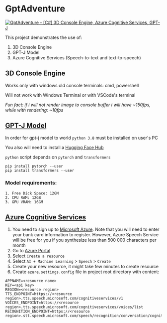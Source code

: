 # GptAdventure

[![GptAdventure - [C#] 3D Console Engine, Azure Cognitive Services, GPT-J](https://img.youtube.com/vi/ddGhdDfORus/0.jpg)](https://youtu.be/ddGhdDfORus)

This project demonstrates the use of:
1. 3D Console Engine
2. GPT-J Model
3. Azure Cognitive Services (Speech-to-text and text-to-speech) 

## 3D Console Engine

Works only with windows old console terminals: cmd, powershell

Will not work with Windows Terminal or with VSCode's terminal

_Fun fact: if i will not render image to console buffer i will have ~150fps, while with rendering: ~10fps_

## [GPT-J Model](https://huggingface.co/EleutherAI/gpt-j-6b)

In order for gpt-j model to world `python 3.8` must be installed on user's PC

You also will need to install a [Hugging Face Hub](https://huggingface.co/docs/huggingface_hub/quick-start)

`python` script depends on `pytorch` and `transformers`
```
pip install pytorch --user
pip install transformers --user
```

### Model requirements:

```
1. Free Dick Space: 12GM
2. CPU RAM: 12GB
3. GPU VRAM: 16GM
```
## [Azure Cognitive Services](https://azure.microsoft.com/en-us/products/cognitive-services/#overview)

1. You need to sign up to [Microsoft Azure](https://azure.microsoft.com/en-us/). Note that you will need to enter your bank card information to register. However, Azure Speech Service will be free for you if you synthesize less than 500 000 characters per month
2. Go to [Azure Portal](https://portal.azure.com)
3. Select `Create a resource`
4. Select `AI + Machine Learning` > `Speech` > `Create`
5. Create your new resource, it might take few minutes to create resource
6. Create `azure.settings.config` file in project root directory with content:
```
APPNAME=<resource name>
KEY=<api key>
REGION=<resource region>
TTS_ENDPOINT=https://<resource region>.tts.speech.microsoft.com/cognitiveservices/v1
VOICES_ENDPOINT=https://<resource region>.tts.speech.microsoft.com/cognitiveservices/voices/list
RECOGNITION_ENDPOINT=https://<resource region>.stt.speech.microsoft.com/speech/recognition/conversation/cognitiveservices/v1
```

